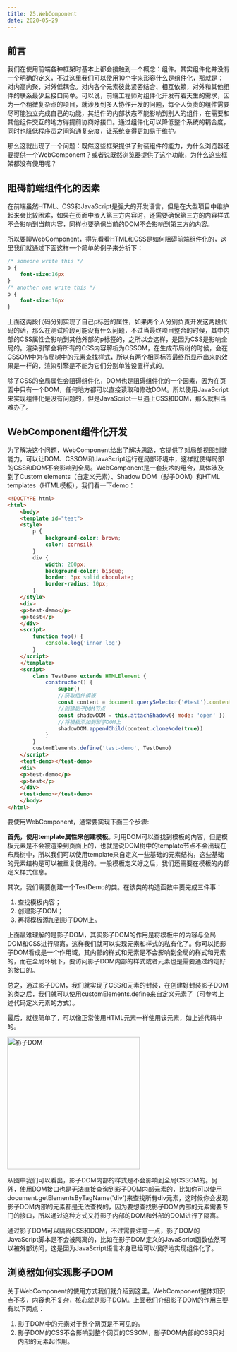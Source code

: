 ```yaml
---
title: 25.WebComponent
date: 2020-05-29
---
```


## 前言
我们在使用前端各种框架时基本上都会接触到一个概念：组件。其实组件化并没有⼀个明确的定义，不过这⾥我们可以使⽤10个字来形容什么是组件化，那就是：对内⾼内聚，对外低耦合。对内各个元素彼此紧密结合、相互依赖，对外和其他组件的联系最少且接⼝简单。可以说，前端工程师对组件化开发有着天⽣的需求，因为⼀个稍微复杂点的项⽬，就涉及到多⼈协作开发的问题，每个⼈负责的组件需要尽可能独⽴完成⾃⼰的功能，其组件的内部状态不能影响到别⼈的组件，在需要和其他组件交互的地⽅得提前协商好接⼝。通过组件化可以降低整个系统的耦合度，同时也降低程序员之间沟通复杂度，让系统变得更加易于维护。

那么这就出现了一个问题：既然这些框架提供了封装组件的能力，为什么浏览器还要提供一个WebComponent？或者说既然浏览器提供了这个功能，为什么这些框架都没有使用呢？

## 阻碍前端组件化的因素

在前端虽然HTML、CSS和JavaScript是强⼤的开发语⾔，但是在⼤型项⽬中维护起来会⽐较困难，如果在⻚⾯中嵌⼊第三⽅内容时，还需要确保第三⽅的内容样式不会影响到当前内容，同样也要确保当前的DOM不会影响到第三⽅的内容。

所以要聊WebComponent，得先看看HTML和CSS是如何阻碍前端组件化的，这⾥我们就通过下⾯这样⼀个简单的例⼦来分析下：

```css
/* someone write this */
p {
    font-size:16px
}
/* another one write this */
p {
    font-size:16px
}

```
上⾯这两段代码分别实现了⾃⼰p标签的属性，如果两个⼈分别负责开发这两段代码的话，那么在测试阶段可能没有什么问题，不过当最终项⽬整合的时候，其中内部的CSS属性会影响到其他外部的p标签的，之所以会这样，是因为CSS是影响全局的。渲染引擎会将所有的CSS内容解析为CSSOM，在⽣成布局树的时候，会在CSSOM中为布局树中的元素查找样式，所以有两个相同标签最终所显⽰出来的效果是⼀样的，渲染引擎是不能为它们分别单独设置样式的。

除了CSS的全局属性会阻碍组件化，DOM也是阻碍组件化的⼀个因素，因为在⻚⾯中只有⼀个DOM，任何地⽅都可以直接读取和修改DOM。所以使⽤JavaScript来实现组件化是没有问题的，但是JavaScript⼀旦遇上CSS和DOM，那么就相当难办了。

## WebComponent组件化开发

为了解决这个问题，WebComponent给出了解决思路，它提供了对局部视图封装能⼒，可以让DOM、CSSOM和JavaScript运⾏在局部环境中，这样就使得局部的CSS和DOM不会影响到全局。WebComponent是⼀套技术的组合，具体涉及到了Custom elements（⾃定义元素）、Shadow DOM（影⼦DOM）和HTML templates（HTML模板），我们看一下demo：

```html
<!DOCTYPE html>
<html>
    <body>
    <template id="test">
    <style>
        p {
            background-color: brown;
            color: cornsilk
        }
        div {
            width: 200px;
            background-color: bisque;
            border: 3px solid chocolate;
            border-radius: 10px;
        }
    </style>
    <div>
    <p>test-demo</p>
    <p>test</p>
    </div>
    <script>
        function foo() {
            console.log('inner log')
        }
    </script>
    </template>
    <script>
        class TestDemo extends HTMLElement {
            constructor() {
                super()
                //获取组件模板
                const content = document.querySelector('#test').content
                //创建影⼦DOM节点
                const shadowDOM = this.attachShadow({ mode: 'open' })
                //将模板添加到影⼦DOM上
                shadowDOM.appendChild(content.cloneNode(true))
            }
        }
        customElements.define('test-demo', TestDemo)
    </script>
    <test-demo></test-demo>
    <div>
    <p>test-demo</p>
    <p>test</p>
    </div>
    <test-demo></test-demo>
    </body>
</html>
```

要使⽤WebComponent，通常要实现下⾯三个步骤:

**⾸先，使⽤template属性来创建模板**。利⽤DOM可以查找到模板的内容，但是模板元素是不会被渲染到⻚⾯上的，也就是说DOM树中的template节点不会出现在布局树中，所以我们可以使⽤template来⾃定义⼀些基础的元素结构，这些基础的元素结构是可以被重复使⽤的。⼀般模板定义好之后，我们还需要在模板的内部定义样式信息。

其次，我们需要创建⼀个TestDemo的类。在该类的构造函数中要完成三件事：
1. 查找模板内容；
2. 创建影⼦DOM；
3. 再将模板添加到影⼦DOM上。

上⾯最难理解的是影⼦DOM，其实影⼦DOM的作⽤是将模板中的内容与全局DOM和CSS进⾏隔离，这样我们就可以实现元素和样式的私有化了。你可以把影⼦DOM看成是⼀个作⽤域，其内部的样式和元素是不会影响到全局的样式和元素的，⽽在全局环境下，要访问影⼦DOM内部的样式或者元素也是需要通过约定好的接⼝的。

总之，通过影⼦DOM，我们就实现了CSS和元素的封装，在创建好封装影⼦DOM的类之后，我们就可以使⽤customElements.define来⾃定义元素了（可参考上述代码定义元素的⽅式）。

最后，就很简单了，可以像正常使⽤HTML元素⼀样使⽤该元素，如上述代码中的<test-demo></test-demo>。

<img :src="$withBase('/image/影⼦DOM.png')" alt="影⼦DOM" height="300"/>

从图中我们可以看出，影⼦DOM内部的样式是不会影响到全局CSSOM的。另外，使⽤DOM接⼝也是⽆法直接查询到影⼦DOM内部元素的，⽐如你可以使⽤document.getElementsByTagName('div')来查找所有div元素，这时候你会发现影⼦DOM内部的元素都是⽆法查找的，因为要想查找影⼦DOM内部的元素需要专⻔的接⼝，所以通过这种⽅式⼜将影⼦内部的DOM和外部的DOM进⾏了隔离。

通过影⼦DOM可以隔离CSS和DOM，不过需要注意⼀点，影⼦DOM的JavaScript脚本是不会被隔离的，⽐如在影⼦DOM定义的JavaScript函数依然可以被外部访问，这是因为JavaScript语⾔本⾝已经可以很好地实现组件化了。

## 浏览器如何实现影⼦DOM

关于WebComponent的使⽤⽅式我们就介绍到这⾥。WebComponent整体知识点不多，内容也不复杂，核⼼就是影⼦DOM。上⾯我们介绍影⼦DOM的作⽤主要有以下两点：

1. 影⼦DOM中的元素对于整个⽹⻚是不可⻅的。
2.  影⼦DOM的CSS不会影响到整个⽹⻚的CSSOM，影⼦DOM内部的CSS只对内部的元素起作⽤。


